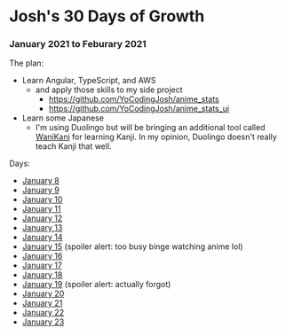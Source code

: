 # Josh's 30 Days of Growth

### January 2021 to Feburary 2021

The plan:

* Learn Angular, TypeScript, and AWS
  * and apply those skills to my side project
    * https://github.com/YoCodingJosh/anime_stats
    * https://github.com/YoCodingJosh/anime_stats_ui
* Learn some Japanese
  * I'm using Duolingo but will be bringing an additional tool called [WaniKani](https://www.wanikani.com/) for learning Kanji. In my opinion, Duolingo doesn't really teach Kanji that well.

Days:
* [January 8](days/Jan8.md)
* [January 9](days/Jan9.md)
* [January 10](days/Jan10.md)
* [January 11](days/Jan11.md)
* [January 12](days/Jan12.md)
* [January 13](days/Jan13.md)
* [January 14](days/Jan14.md)
* [January 15](days/Jan15.md) (spoiler alert: too busy binge watching anime lol)
* [January 16](days/Jan16.md)
* [January 17](days/Jan17.md)
* [January 18](days/Jan18.md)
* [January 19](days/Jan19.md) (spoiler alert: actually forgot)
* [January 20](days/Jan20.md)
* [January 21](days/Jan21.md)
* [January 22](days/Jan22.md)
* [January 23](days/Jan23.md)
